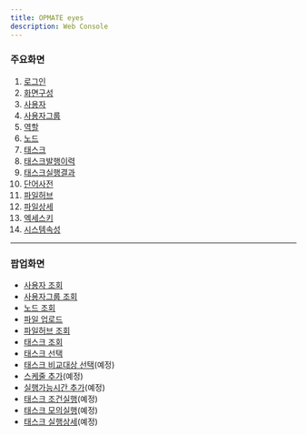 ```yaml
---
title: OPMATE eyes
description: Web Console
---
```

### 주요화면  

1. [로그인](Login.md)
2. [화면구성](Layout.md)
3. [사용자](User.md)
4. [사용자그룹](UserGroup.md)
5. [역할](Role.md)
6. [노드](Node.md)
7. [태스크](Task.md)
8. [태스크발행이력](TaskHist.md)
9. [태스크실행결과](TaskResult.md)
10. [단어사전](Dctnry.md)
11. [파일허브](Filehub.md)
12. [파일상세](File.md)
13. [엑세스키](Acckey.md)
14. [시스템속성](System.md)

---
### 팝업화면  

- [사용자 조회](PopupUser.md)
- [사용자그룹 조회](PopupUserGroup.md)
- [노드 조회](PopupNode.md)
- [파일 업로드](PopupFileUpload.md)
- [파일허브 조회](PopupFileHub.md)
- [태스크 조회](PopupTask.md)
- [태스크 선택](PopupTaskSelect.md)
- [태스크 비교대상 선택](PopupTaskHst.md)(예정)
- [스케줄 추가](PopupSchedule.md)(예정)
- [실행가능시간 추가](PopupRunnableTime.md)(예정)
- [태스크 조건실행](PopupExecutionCondition.md)(예정)
- [태스크 모의실행](PopupExecutionDryRun.md)(예정)
- [태스크 실행상세](PopupExecutionDetail.md)(예정)
